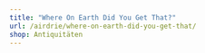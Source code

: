 ```yaml
---
title: "Where On Earth Did You Get That?"
url: /airdrie/where-on-earth-did-you-get-that/
shop: Antiquitäten
---
```

